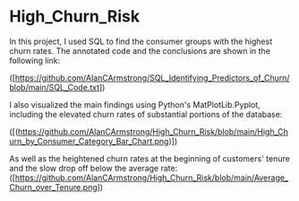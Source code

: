 # High_Churn_Risk

In this project, I used SQL to find the consumer groups with the highest churn rates.
The annotated code and the conclusions are shown in the following link:

([https://github.com/AlanCArmstrong/SQL_Identifying_Predictors_of_Churn/blob/main/SQL_Code.txt])

I also visualized the main findings using Python's MatPlotLib.Pyplot, including the elevated churn rates of substantial portions of the database:

([(https://github.com/AlanCArmstrong/High_Churn_Risk/blob/main/High_Churn_by_Consumer_Category_Bar_Chart.png)])

As well as the heightened churn rates at the beginning of customers' tenure and the slow drop off below the average rate:  
([https://github.com/AlanCArmstrong/High_Churn_Risk/blob/main/Average_Churn_over_Tenure.png])
